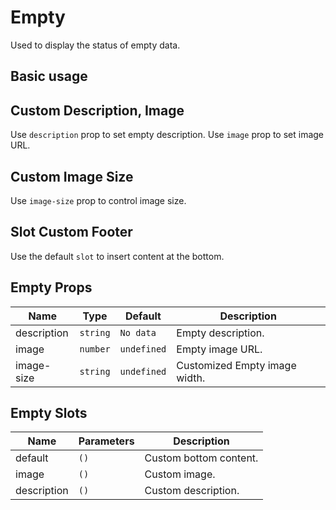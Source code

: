 # Empty <new-badge/>

Used to display the status of empty data.

## Basic usage

<demo src="../example/empty/basic.vue" />

## Custom Description, Image

Use `description` prop to set empty description. Use `image` prop to set image URL.

<demo src="../example/empty/image.vue" />

## Custom Image Size

Use `image-size` prop to control image size.

<demo src="../example/empty/imgSize.vue" />

## Slot Custom Footer

Use the default `slot` to insert content at the bottom.

<demo src="../example/empty/slot.vue" />

## Empty Props

| Name | Type | Default | Description |
| --- | --- | --- | --- |
| description | `string` | `No data` | Empty description. |
| image | `number` | `undefined` | Empty image URL. |
| image-size | `string` | `undefined` | Customized Empty image width. |

## Empty Slots

| Name | Parameters | Description |
| --- | --- | --- |
| default | `()` | Custom bottom content. |
| image | `()` | Custom image. |
| description | `()` | Custom description. |
